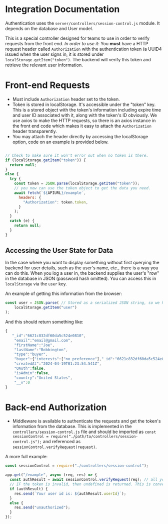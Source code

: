 # Integration Documentation

Authentication uses the `server/controllers/session-control.js` module. It depends on the database and User model. 

This is a special controller designed for teams to use in order to verify requests from the front end. *In order to use it*: You **must** have a HTTP request header called `Authorization` with the authentication token (a UUID4 issued when the user signs in, it is stored under `localStorage.getItem("token")`. The backend will verify this token and retrieve the relevant user information.

# Front-end Requests

* Must include `Authorization` header set to the token.
* Token is stored in localStorage. It's accessible under the "token" key. This is a stored object with the token's information including expire time and user ID associated with it, along with the token's ID obviously. We use axios to make the HTTP requests, so there is an axios instance in the front end code which makes it easy to attach the `Authorization` header transparently. 
* You may attach the header directly by accessing the localStorage option, code on an example is provided below.

```jsx

// Check to make sure it won't error out when no token is there.
if (localStorage.getItem("token")) {
  return null;
}
else {
  try {
    const token = JSON.parse(localStorage.getItem("token"));
    // you now can use the token object to get the data you need.
    await fetch(`${APIURL}/example`, 
      headers: {
        "Authorization": token.token,
      }
    );
  }
  catch (e) {
    return null;
  }
}
```

## Accessing the User State for Data

In the case where you want to display something without first querying the backend for user details, such as the user's name, etc., there is a way you can do this.
When you log a user in, the backend supplies the user's "row" in the database in JSON (password hash omitted). You can access this in `localStorage` via the `user` key.

An example of getting this information from the browser:
```js
const user = JSON.parse( // Stored as a serialized JSON string, so we have to parse it
    localStorage.getItem("user")
);
```

And this should return something like:
```js
{
   "_id":"6621c832df60da5c524e0810",
    "email":"email@gmail.com",
    "firstName":"Joe",
    "lastName":"Bobbington",
    "type":"buyer",
    "buyer":{"interests":["no_preference"],"_id":"6621c832df60da5c524e0811"},
    "createdAt":"2024-04-19T01:23:54.541Z",
    "OAuth":false,
    "isAdmin":false,
    "country":"United States",
    "__v":0
}
```


# Back-end Authorization

* Middleware is available to authenticate the requests and get the token's information from the database. This is implemented in the `controllers/session-control.js` file and should be imported as `const sessionControl = require("./path/to/controllers/session-control.js");` and referenced as `sessionControl.verifyRequest(request)`. 

A more full example:
```js
const sessionControl = require("./controllers/session-control");

app.get("/example", async (req, res) => {
  const authResult = await sessionControl.verifyRequest(req); // all you need is to pass in the request object, and YES it's async.
  // IF the token is invalid, then undefined is returned. This is convenient because you can use the authResult in a boolean context for if statements. A Token object is returned. See the Token model to see more.
  if (authResult) {
    res.send(`Your user id is: ${authResult.userId}`);
  }
  else {
    res.send("unauthorized");
  }
});
```